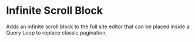 # Infinite Scroll Block

Adds an infinite scroll block to the full site editor that can be placed inside a Query Loop to replace classic pagination.
